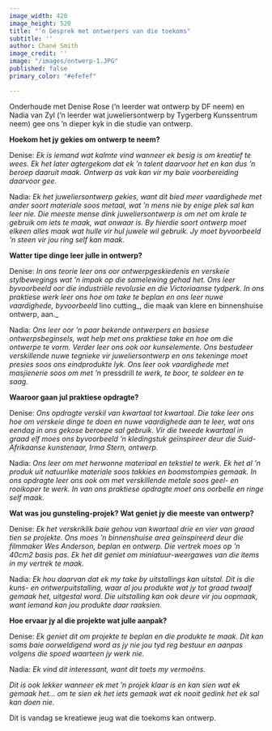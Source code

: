 ```yaml
---
image_width: 420
image_height: 520
title: "’n Gesprek met ontwerpers van die toekoms"
subtitle: ''
author: Chané Smith
image_credit: ''
image: "/images/ontwerp-1.JPG"
published: false
primary_color: "#efefef"

---
```

Onderhoude met Denise Rose (’n leerder wat ontwerp by DF neem) en Nadia van Zyl (’n leerder wat juweliersontwerp by Tygerberg Kunssentrum neem) gee ons ’n dieper kyk in die studie van ontwerp.

**Hoekom het jy gekies om ontwerp te neem?**

Denise: _Ek is iemand wat kalmte vind wanneer ek besig is om kreatief te wees. Ek het later agtergekom dat ek ’n talent daarvoor het en kan dus ’n beroep daaruit maak. Ontwerp as vak kan vir my baie voorbereiding daarvoor gee._

Nadia: _Ek het juweliersontwerp gekies, want dit bied meer vaardighede met ander soort materiale soos metaal, wat ’n mens nie by enige plek sal kan leer nie. Die meeste mense dink juweliersontwerp is om net om krale te gebruik om iets te maak, wat onwaar is. By hierdie soort ontwerp moet elkeen alles maak wat hulle vir hul juwele wil gebruik. Jy moet byvoorbeeld ’n steen vir jou ring self kan maak._

**Watter tipe dinge leer julle in ontwerp?**

Denise: _In ons teorie leer ons oor ontwerpgeskiedenis en verskeie stylbewegings wat ’n impak op die samelewing gehad het. Ons leer byvoorbeeld oor die industriële revolusie en die Victoriaanse tydperk. In ons praktiese werk leer ons hoe om take te beplan en ons leer nuwe vaardighede, byvoorbeeld_ lino cutting_, die maak van klere en binnenshuise ontwerp, aan._

Nadia: _Ons leer oor ’n paar bekende ontwerpers en basiese ontwerpsbeginsels, wat help met ons praktiese take en hoe om die ontwerpe te vorm. Verder leer ons ook oor kunselemente. Ons bestudeer verskillende nuwe tegnieke vir juweliersontwerp en ons tekeninge moet presies soos ons eindprodukte lyk. Ons leer ook vaardighede met masjienerie soos om met ’n_ pressdrill _te werk, te boor, te soldeer en te saag._

**Waaroor gaan jul praktiese opdragte?**

Denise: _Ons opdragte verskil van kwartaal tot kwartaal. Die take leer ons hoe om verskeie dinge te doen en nuwe vaardighede aan te leer, wat ons eendag in ons gekose beroepe sal gebruik. Vir die tweede kwartaal in graad elf moes ons byvoorbeeld ’n kledingstuk geïnspireer deur die Suid-Afrikaanse kunstenaar, Irma Stern, ontwerp._

Nadia: _Ons leer om met herwonne materiaal en tekstiel te werk. Ek het al ’n produk uit natuurlike materiale soos takkies en boomstompies gemaak. In ons opdragte leer ons ook om met verskillende metale soos geel- en rooikoper te werk. In van ons praktiese opdragte moet ons oorbelle en ringe self maak._

**Wat was jou gunsteling-projek? Wat geniet jy die meeste van ontwerp?**

Denise: _Ek het verskriklik baie gehou van kwartaal drie en vier van graad tien se projekte. Ons moes ’n binnenshuise area geïnspireerd deur die filmmaker Wes Anderson, beplan en ontwerp. Die vertrek moes op ’n 40cm2 basis pas. Ek het dit geniet om miniatuur-weergawes van die items in my vertrek te maak._

Nadia: _Ek hou daarvan dat ek my take by uitstallings kan uitstal. Dit is die kuns- en ontwerpuitstalling, waar al jou produkte wat jy tot graad twaalf gemaak het, uitgestal word. Die uitstalling kan ook deure vir jou oopmaak, want iemand kan jou produkte daar raaksien._

**Hoe ervaar jy al die projekte wat julle aanpak?**

Denise: _Ek geniet dit om projekte te beplan en die produkte te maak. Dit kan soms baie oorweldigend word as jy nie jou tyd reg bestuur en aanpas volgens die spoed waarteen jy werk nie._

Nadia: _Ek vind dit interessant, want dit toets my vermoëns._

_Dit is ook lekker wanneer ek met ’n projek klaar is en kan sien wat ek gemaak het... om te sien ek het iets gemaak wat ek nooit gedink het ek sal kan doen nie._

Dit is vandag se kreatiewe jeug wat die toekoms kan ontwerp.